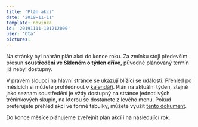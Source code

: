 ```yaml
---
title: 'Plán akcí'
date: '2019-11-11'
template: novinka
id: '20191111-101212000'
user: 'Ota'
pictures:
---
```

Na stránky byl nahrán plán akcí do konce roku. Za zmínku stojí především přesun **soustředění ve Skleném o týden dříve**, původně plánovaný termín již nebyl dostupný.

V pravém sloupci na hlavní stránce se ukazují blížící se události. Přehled po měsících si můžete prohlédnout v [kalendáři](/calendar). Plán na aktuální týden, stejně jako seznam soustředění je vždy dostupný na stránce jednotlivých tréninkových skupin, na kterou se dostanete z levého menu. Pokud preferujete přehled akcí ve formě tabulky, můžete využít [tento dokument](/user/pages/data/documents/konecRoku.pdf).

Do konce měsíce plánujeme zveřejnit plán akcí i na následující rok.
